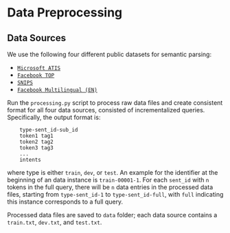 # Data Preprocessing

## Data Sources
We use the following four different public datasets for semantic parsing:
* [`Microsoft ATIS`](https://www.kaggle.com/siddhadev/atis-dataset-clean-re-split-kernel#The-ATIS-Dataset)
* [`Facebook TOP`](http://fb.me/semanticparsingdialog)
* [`SNIPS`](https://github.com/snipsco/nlu-benchmark.git)
* [`Facebook Multilingual (EN)`](https://fb.me/multilingual_task_oriented_data)

Run the `processing.py` script to process raw data files and create consistent format for all four data sources, consisted of incrementalized queries. Specifically, the output format is:

```
    type-sent_id-sub_id
    token1 tag1
    token2 tag2
    token3 tag3
    ...
    intents
```

where type is either `train`, `dev`, or `test`. An example for the identifier at the beginning of an data instance is `train-00001-1`. For each `sent_id` with `n` tokens in the full query, there will be `n` data entries in the processed data files, starting from `type-sent_id-1` to `type-sent_id-full`, with `full` indicating this instance corresponds to a full query.

Processed data files are saved to `data` folder; each data source contains a `train.txt`, `dev.txt`, and `test.txt`.
